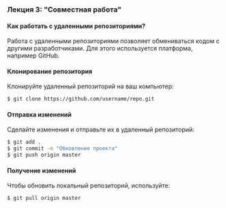 ### Лекция 3: "Совместная работа"

#### Как работать с удаленными репозиториями?
Работа с удаленными репозиториями позволяет обмениваться кодом с другими разработчиками. Для этого используется платформа, например GitHub.

#### Клонирование репозитория
Клонируйте удаленный репозиторий на ваш компьютер:

```bash
$ git clone https://github.com/username/repo.git
```

#### Отправка изменений
Сделайте изменения и отправьте их в удаленный репозиторий:

```bash
$ git add .
$ git commit -m "Обновление проекта"
$ git push origin master
```

#### Получение изменений
Чтобы обновить локальный репозиторий, используйте:

```bash
$ git pull origin master
```
